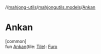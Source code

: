//[mahjong-utils](../../index.md)/[mahjongutils.models](index.md)/[Ankan](-ankan.md)

# Ankan

[common]\
fun [Ankan](-ankan.md)(tile: [Tile](-tile/index.md)): [Furo](-furo/index.md)
